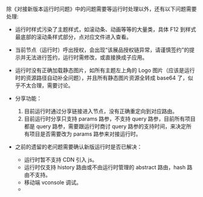 除《对接新版本运行时问题》中的问题需要等运行时处理以外，还有以下问题需要处理:

- 运行时样式污染了主题样式，如滚动条、动画等等的大量类，具体 F12 到样式最底部的滚动条样式部分，点对应文件进入查看。

- 当前节点（运行时）呼出授权，会出现“该展品授权链异常，请谨慎签约”的提示并无法进行签约，运行时需修改，或直接换成子应用。

- 运行时没有正确加载静态图片，如所有主题左上角的 Logo 图片（应该是运行时的资源路径自动补全问题），并且所有静态图片资源全转成 base64 了，似乎不太合理，需要讨论。

- 分享功能：

  1. 目前运行时通过分享链接进入节点，没有正确重定向到对应路由。
  2. 目前运行时分享只支持 params 路参，不支持 query 路参，目前所有项目都是 query 路参，需要跟运行时商讨 query 路参的支持时间，来决定所有项目是否需要改为 params 路参来对接运行时。

- 之前的遗留的老问题需要确认新版运行时是否已解决：
  - 运行时暂不支持 CDN 引入 js。
  - 运行时仅支持 history 路由或不由运行时管理的 abstract 路由，hash 路由不支持。
  - 移动端 vconsole 调试。
  - 
